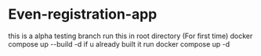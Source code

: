 # Even-registration-app
this is a alpha testing  branch
run this in root directory (For first time)
    docker compose up --build -d
if u  already built it run
    docker compose up -d 